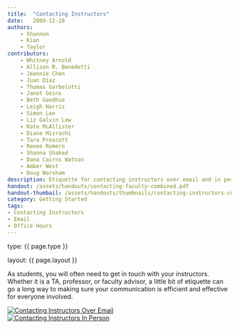 ```yaml
---
title:  "Contacting Instructors"
date:   2009-12-28
authors: 
    - Shannon
    - Kian
    - Taylor
contributors:
    - Whitney Arnold 
    - Allison R. Benedetti
    - Jeannie Chen
    - Juan Diaz 
    - Thomas Garbelotti
    - Janet Goins
    - Beth Goodhue
    - Leigh Harris
    - Simon Lee
    - Liz Galvin Lew
    - Kate McAllister
    - Diane Mizrachi
    - Tara Prescott 
    - Renee Romero 
    - Shanna Shaked
    - Dana Cairns Watson
    - Amber West
    - Doug Worsham
description: Etiquette for contacting instructors over email and in person!
handout: /assets/handouts/contacting-faculty-combined.pdf
handout-thumbail: /assets/handouts/thumbnails/contacting-instructors-combined-tn.png
category: Getting Started
tags:
- Contacting Instructors
- Email
- Office Hours
---
```

<div class="notes">
<p>type: {{ page.type }}</p>
<p>layout: {{ page.layout }}</p>
</div>

<p class="flow-text">As students, you will often need to get in touch with your instructors. Whether it is a TA, professor, or faculty advisor, a little bit of etiquette can go a long way to making sure your communication is efficient and effective for everyone involved.</p>

<div class="container">
<div class="row">
           
<div class="col-sm">
<a href="{{ '/assets/handouts/contacting-faculty-combined.pdf' | prepend: site.baseurl }}" title="PDF Handout" aria-label="Handout">
<img class="img-fluid" src="{{ '/assets/images/contacting_faculty_over_email.png' | prepend: site.baseurl }}" alt="Contacting Instructors Over Email" data-caption="Contacting Instructors Over Email"> 
</a>
</div>

<div class="col-sm">
<a href="{{ '/assets/handouts/contacting-faculty-combined.pdf' | prepend: site.baseurl }}" title="PDF Handout" aria-label="Handout">
<img class="img-fluid" src="{{ '/assets/images/contacting-instructors-in-person.png' | prepend: site.baseurl }}" alt="Contacting Instructors In Person" data-caption="Contacting Instructors In Person"> 
</a>
</div>

</div>
</div>



<!-- include embed-and-share-buttons.html ? -->
